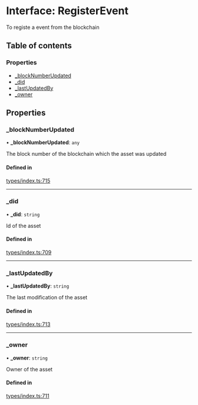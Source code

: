# Interface: RegisterEvent

To registe a event from the blockchain

## Table of contents

### Properties

- [\_blockNumberUpdated](RegisterEvent.md#_blocknumberupdated)
- [\_did](RegisterEvent.md#_did)
- [\_lastUpdatedBy](RegisterEvent.md#_lastupdatedby)
- [\_owner](RegisterEvent.md#_owner)

## Properties

### \_blockNumberUpdated

• **\_blockNumberUpdated**: `any`

The block number of the blockchain which the asset was updated

#### Defined in

[types/index.ts:715](https://github.com/nevermined-io/components-catalog/blob/2b829fa/lib/src/types/index.ts#L715)

___

### \_did

• **\_did**: `string`

Id of the asset

#### Defined in

[types/index.ts:709](https://github.com/nevermined-io/components-catalog/blob/2b829fa/lib/src/types/index.ts#L709)

___

### \_lastUpdatedBy

• **\_lastUpdatedBy**: `string`

The last modification of the asset

#### Defined in

[types/index.ts:713](https://github.com/nevermined-io/components-catalog/blob/2b829fa/lib/src/types/index.ts#L713)

___

### \_owner

• **\_owner**: `string`

Owner of the asset

#### Defined in

[types/index.ts:711](https://github.com/nevermined-io/components-catalog/blob/2b829fa/lib/src/types/index.ts#L711)
